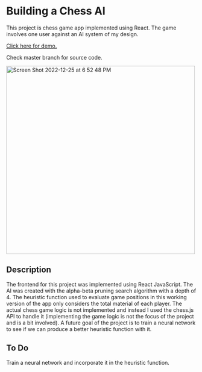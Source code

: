 
# Building a Chess AI

This project is chess game app implemented using React. The game involves one user against an AI system of my design.

[Click here for demo.](https://samueltesfai.github.io/react-chess-app/)

Check master branch for source code.

<p >
<img height="500" alt="Screen Shot 2022-12-25 at 6 52 48 PM" src="https://user-images.githubusercontent.com/67299283/209493958-90f8ec18-0452-46ae-aaf6-1f8eab431869.png">
</p>

## Description

The frontend for this project was implemented using React JavaScript. The AI was created with the alpha-beta pruning search algorithm with a depth of 4. 
The heuristic function used to evaluate game positions in this working version of the app only considers the total material of each player. The actual
chess game logic is not implemented and instead I used the chess.js API to handle it (implementing the game logic is not the focus of the project and 
is a bit involved). A future goal of the project is to train a neural network to see if we can produce a better heuristic function with it. 

## To Do

Train a neural network and incorporate it in the heuristic function.
